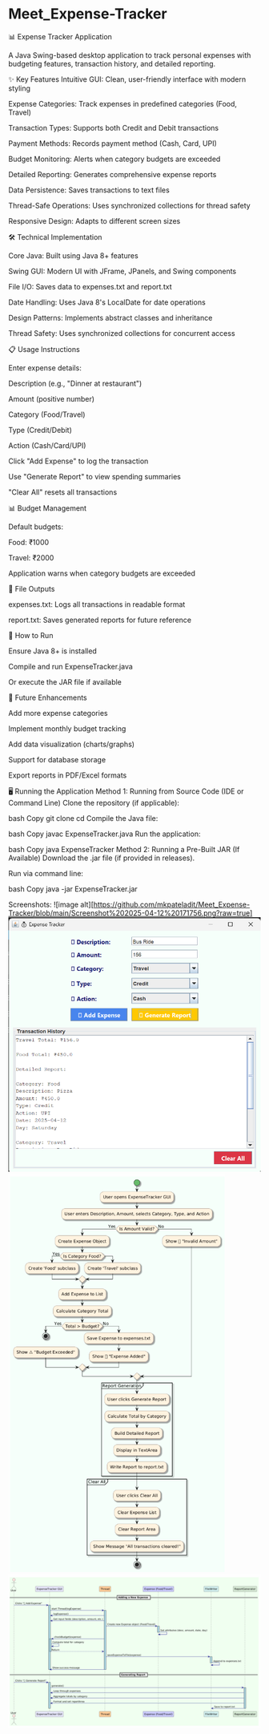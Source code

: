 # Meet_Expense-Tracker
📊 Expense Tracker Application

A Java Swing-based desktop application to track personal expenses with budgeting features, transaction history, and detailed reporting.

✨ Key Features
Intuitive GUI: Clean, user-friendly interface with modern styling

Expense Categories: Track expenses in predefined categories (Food, Travel)

Transaction Types: Supports both Credit and Debit transactions

Payment Methods: Records payment method (Cash, Card, UPI)

Budget Monitoring: Alerts when category budgets are exceeded

Detailed Reporting: Generates comprehensive expense reports

Data Persistence: Saves transactions to text files

Thread-Safe Operations: Uses synchronized collections for thread safety

Responsive Design: Adapts to different screen sizes

🛠️ Technical Implementation

Core Java: Built using Java 8+ features

Swing GUI: Modern UI with JFrame, JPanels, and Swing components

File I/O: Saves data to expenses.txt and report.txt

Date Handling: Uses Java 8's LocalDate for date operations

Design Patterns: Implements abstract classes and inheritance

Thread Safety: Uses synchronized collections for concurrent access

📋 Usage Instructions

Enter expense details:

Description (e.g., "Dinner at restaurant")

Amount (positive number)

Category (Food/Travel)

Type (Credit/Debit)

Action (Cash/Card/UPI)

Click "Add Expense" to log the transaction

Use "Generate Report" to view spending summaries

"Clear All" resets all transactions

📊 Budget Management

Default budgets:

Food: ₹1000

Travel: ₹2000

Application warns when category budgets are exceeded

📁 File Outputs

expenses.txt: Logs all transactions in readable format

report.txt: Saves generated reports for future reference

🚀 How to Run

Ensure Java 8+ is installed

Compile and run ExpenseTracker.java

Or execute the JAR file if available

📝 Future Enhancements

Add more expense categories

Implement monthly budget tracking

Add data visualization (charts/graphs)

Support for database storage

Export reports in PDF/Excel formats

🖥️ Running the Application
Method 1: Running from Source Code (IDE or Command Line)
Clone the repository (if applicable):

bash
Copy
git clone <your-repository-url>
cd <project-folder>
Compile the Java file:

bash
Copy
javac ExpenseTracker.java
Run the application:

bash
Copy
java ExpenseTracker
Method 2: Running a Pre-Built JAR (If Available)
Download the .jar file (if provided in releases).

Run via command line:

bash
Copy
java -jar ExpenseTracker.jar

 Screenshots: 
![image alt][https://github.com/mkpateladit/Meet_Expense-Tracker/blob/main/Screenshot%202025-04-12%20171756.png?raw=true]
![image alt](https://github.com/mkpateladit/Meet_Expense-Tracker/blob/main/Screenshot%202025-04-12%20171718.png?raw=true)
![image alt](https://github.com/mkpateladit/Meet_Expense-Tracker/blob/main/Screenshot%202025-04-13%20215749.png?raw=true)
![image alt](https://github.com/mkpateladit/Meet_Expense-Tracker/blob/main/Screenshot%202025-04-13%20220108.png?raw=true)

